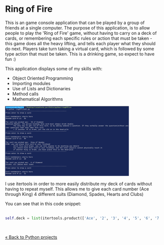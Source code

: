 # Ring of Fire

<!-- Project BIO -->
This is an game console application that can be played by a group of friends at a single computer. The purpose of this application, is to allow people to play the 'Ring of Fire' game, without having to carry on a deck of cards, or remembering each specific rules or action that must be taken - this game does all the heavy lifting, and tells each player what they should do next. Players take turn taking a virtual card, which is followed by some type action that must be taken. This is a drinking game, so expect to have fun :)

This application displays some of my skills with:

- Object Oriented Programming
- Importing modules
- Use of Lists and Dictionaries
- Method calls
- Mathematical Algorithms

<!-- Screenshots -->
<img src="img/pic1.png" width= 80% length= 80%>

<!-- Code explanation -->
I use itertools in order to more easily distribute my deck of cards without having to repeat myself. This allows me to give each card number (Ace through King) 4 different suits (Diamond, Spades, Hearts and Clubs)

<!-- Code snippet -->
You can see that in this code snippet:

```python

self.deck = list(itertools.product(['Ace', '2', '3', '4', '5', '6', '7', '8', '9', '10', 'Jack', 'Queen', 'King'],['Diamond','Spades','Hearts','Club']))

```

<!-- Adding a blank line -->
<br>

<!-- Back to Projects folder -->
<a href="https://github.com/lgc13/LucasCosta_portfolio/tree/master/python/" class="previous">&laquo; Back to Python projects</a>
